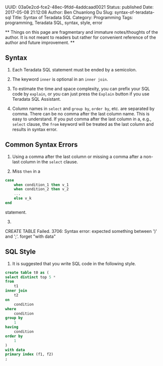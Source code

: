 UUID: 03a0e2cd-fce2-48ec-9fdd-4addcaad0021
Status: published
Date: 2017-05-08 21:12:08
Author: Ben Chuanlong Du
Slug: syntax-of-teradata-sql
Title: Syntax of Teradata SQL
Category: Programming
Tags: programming, Teradata SQL, syntax, style, error

**
Things on this page are
fragmentary and immature notes/thoughts of the author.
It is not meant to readers
but rather for convenient reference of the author and future improvement.
**


## Syntax

1. Each Teradata SQL statement must be ended by a semicolon.

5. The keyword `inner` is optional in an `inner join`.

6. To estimate the time and space complexity, 
you can prefix your SQL code by `explain`,
or you can just press the `Explain` button if you use Teradata SQL Assistant.

2. Column names in `select` and `group by`, `order by`, etc. are separated by comma. 
There can be no comma after the last column name.
This is easy to understand. 
If you put comma after the last column in a, e.g., `select` clause,
the `from` keyword will be treated as the last column and results in syntax error.


## Common Syntax Errors

1. Using a comma after the last column or missing a comma 
after a non-last column in the `select` clause.

2. Miss `then` in  a 
```SQL
case 
    when condition_1 then v_1 
    when condition_2 then v_2 
    ...
    else v_k 
end 
```
statement.

3. 
CREATE TABLE Failed. 3706: Syntax error: expected something between ')' and ';'.
forget "with data"

## SQL Style
1. It is suggested that you write SQL code in the following style.
```SQL
create table t0 as (
select distinct top 5 *
from
    t1
inner join
    t2
on
    condition
where
    condition
group by
    1
having
    condition
order by
    1
)
with data
primary index (f1, f2)
;
```
